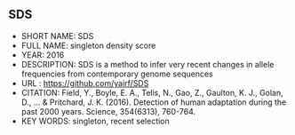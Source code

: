 ## SDS
- SHORT NAME: SDS
- FULL NAME: singleton density score
- YEAR: 2016
- DESCRIPTION: SDS is a method to infer very recent changes in allele frequencies from contemporary genome sequences
- URL : https://github.com/yairf/SDS
- CITATION: Field, Y., Boyle, E. A., Telis, N., Gao, Z., Gaulton, K. J., Golan, D., ... & Pritchard, J. K. (2016). Detection of human adaptation during the past 2000 years. Science, 354(6313), 760-764.
- KEY WORDS: singleton, recent selection